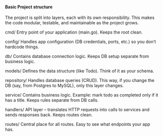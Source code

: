 #### Basic Project structure

The project is split into layers, each with its own responsibility. This makes the code modular, testable, and maintainable as the project grows.

cmd/
Entry point of your application (main.go). Keeps the root clean.

config/
Handles app configuration (DB credentials, ports, etc.) so you don’t hardcode things.

db/
Contains database connection logic. Keeps DB setup separate from business logic.

models/
Defines the data structure (like Todo). Think of it as your schema.

repository/
Handles database queries (CRUD). This way, if you change the DB (say, from Postgres to MySQL), only this layer changes.

service/
Contains business logic. Example: mark todo as completed only if it has a title. Keeps rules separate from DB calls.

handlers/
API layer – translates HTTP requests into calls to services and sends responses back. Keeps routes clean.

routes/
Central place for all routes. Easy to see what endpoints your app has.